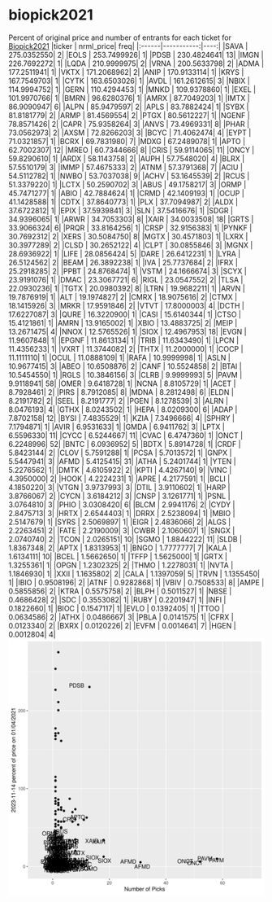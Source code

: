 # biopick2021
Percent of original price and number of entrants for each ticket for [Biopick2021](https://twitter.com/hashtag/Biopick2021)
|ticker |  nrml_price| freq|
|:------|-----------:|----:|
|SAVA   | 275.0352550|    2|
|EOLS   | 253.7499926|    1|
|PDSB   | 230.4824641|   13|
|IMGN   | 226.7692272|    1|
|LQDA   | 210.9999975|    2|
|VRNA   | 200.5633798|    2|
|ADMA   | 177.2511941|    1|
|VKTX   | 171.2068962|    2|
|ANIP   | 170.9133114|    1|
|KRYS   | 167.7549703|    1|
|CYTK   | 163.6503026|    1|
|AVDL   | 161.2612615|    3|
|NBIX   | 114.9994752|    1|
|GERN   | 110.4294453|    1|
|MNKD   | 109.9378860|    1|
|EXEL   | 101.9970766|    1|
|BMRN   |  96.6280376|    1|
|AMRX   |  87.7049203|    1|
|IMTX   |  86.9090947|    6|
|ALPN   |  85.9479597|    2|
|APLS   |  83.7882424|    1|
|SYBX   |  81.8181779|    2|
|ARMP   |  81.4569554|    2|
|PTGX   |  80.5612227|    1|
|NGENF  |  78.8571426|    2|
|CAPR   |  75.9358264|    3|
|ANVS   |  73.4969331|    8|
|PHAR   |  73.0562973|    2|
|AXSM   |  72.8266203|    3|
|BCYC   |  71.4062474|    4|
|EYPT   |  71.0321857|    1|
|BCRX   |  69.7831980|    7|
|MDXG   |  67.2489078|    1|
|APTO   |  62.7002307|   12|
|MREO   |  60.7344666|    8|
|CRIS   |  59.9114065|   11|
|ONCY   |  59.8290610|    1|
|ARDX   |  58.1143758|    2|
|AUPH   |  57.7548020|    4|
|BLRX   |  57.5510179|    3|
|IMMP   |  57.4675333|    2|
|ATNM   |  57.3791368|    7|
|ACIU   |  54.5112782|    1|
|NWBO   |  53.7037038|    9|
|ACHV   |  53.1645539|    2|
|RCUS   |  51.3379220|    1|
|LCTX   |  50.2590702|    3|
|ABUS   |  49.1758217|    3|
|ORMP   |  45.7471277|    1|
|ABIO   |  42.7884624|    1|
|CRMD   |  42.1409193|    1|
|OCUP   |  41.1428588|    1|
|CDTX   |  37.8640773|    1|
|PLX    |  37.7094987|    2|
|ALDX   |  37.6722812|    1|
|EPIX   |  37.5939841|    3|
|SLN    |  37.5416676|    1|
|SDGR   |  34.9396065|    1|
|ARWR   |  34.7053303|    8|
|XAIR   |  34.0033508|   18|
|GRTS   |  33.9066324|    6|
|PRQR   |  33.8164256|    1|
|CRSP   |  32.9156383|    1|
|PYNKF  |  30.7692312|    2|
|XERS   |  30.5084750|    8|
|MGTX   |  30.4571803|    1|
|LXRX   |  30.3977289|    2|
|CLSD   |  30.2652122|    4|
|CLPT   |  30.0855846|    3|
|MGNX   |  28.6936922|    1|
|LIFE   |  28.0856424|    5|
|DARE   |  26.6412231|    1|
|LYRA   |  26.5124562|    2|
|BEAM   |  26.3892238|    1|
|IVA    |  25.7737684|    2|
|IFRX   |  25.2918285|    2|
|PPBT   |  24.8768474|    1|
|VSTM   |  24.1666674|    3|
|SCYX   |  23.9191076|    1|
|DMAC   |  23.3067721|    6|
|RIGL   |  23.0547552|    2|
|TLSA   |  22.0930236|    1|
|TGTX   |  20.0980392|    8|
|LTRN   |  19.9682211|    1|
|ARVN   |  19.7876919|    1|
|ALT    |  19.1974827|    2|
|CMRX   |  18.9075616|    2|
|CTMX   |  18.1415926|    3|
|MRKR   |  17.9591846|    2|
|VTVT   |  17.8000003|    4|
|DCTH   |  17.6227087|    3|
|QURE   |  16.3220900|    1|
|CASI   |  15.6140344|    1|
|CTSO   |  15.4121861|    1|
|AMRN   |  13.9165002|    1|
|XBIO   |  13.4883725|    2|
|MEIP   |  13.2671475|    4|
|NNOX   |  12.5765526|    1|
|SIOX   |  12.4967953|   18|
|EVGN   |  11.9607848|    1|
|EPGNF  |  11.8613134|    1|
|TRIB   |  11.6343490|    1|
|LPCN   |  11.4356233|    1|
|VXRT   |  11.3744082|    2|
|THTX   |  11.2000000|    1|
|COCP   |  11.1111110|    1|
|OCUL   |  11.0888109|    1|
|RAFA   |  10.9999998|    1|
|ASLN   |  10.9677415|    3|
|ABEO   |  10.6508876|    2|
|CANF   |  10.5524858|    2|
|BTAI   |  10.5454550|    1|
|RGLS   |  10.3846156|    3|
|CLRB   |   9.9999993|    5|
|PAVM   |   9.9118941|   58|
|OMER   |   9.6418728|    1|
|NCNA   |   8.8105729|    1|
|ACET   |   8.7928461|    2|
|PIRS   |   8.7912085|    8|
|MDNA   |   8.2812498|    6|
|ELDN   |   8.2191782|    2|
|SEEL   |   8.2191777|    2|
|PGEN   |   8.1278539|    3|
|ALRN   |   8.0476193|    4|
|GTHX   |   8.0243502|    1|
|HEPA   |   8.0209300|    6|
|ADAP   |   7.8702158|   12|
|BYSI   |   7.4835529|    1|
|KZIA   |   7.3496666|    4|
|SPHRY  |   7.1794871|    1|
|AVIR   |   6.9531633|    1|
|GMDA   |   6.9411762|    3|
|LPTX   |   6.5596330|   11|
|CYCC   |   6.5244667|   11|
|CVAC   |   6.4747360|    1|
|ONCT   |   6.2248996|   52|
|BNTC   |   6.0936952|    5|
|BDTX   |   5.8914728|    1|
|CRDF   |   5.8423144|    2|
|CLOV   |   5.7591288|    1|
|PCSA   |   5.7013572|    1|
|GNPX   |   5.5447941|    3|
|AFMD   |   5.4125415|   31|
|ATHA   |   5.2401744|    1|
|YTEN   |   5.2276562|    1|
|DMTK   |   4.6105922|    2|
|KPTI   |   4.4267140|    9|
|VINC   |   4.3950000|    2|
|HOOK   |   4.2224231|    1|
|APRE   |   4.2177591|    1|
|BCLI   |   4.1850220|    3|
|VTGN   |   3.9737993|    3|
|DTIL   |   3.9110602|    1|
|HARP   |   3.8766067|    2|
|CYCN   |   3.6184212|    3|
|CNSP   |   3.1261771|    1|
|PSNL   |   3.0764810|    3|
|PHIO   |   3.0308420|    6|
|BLCM   |   2.9941176|    2|
|CYDY   |   2.8475713|    3|
|HRTX   |   2.6544403|    1|
|DRRX   |   2.5238094|    1|
|MBIO   |   2.5147679|    1|
|SYRS   |   2.5069897|    1|
|EIGR   |   2.4836066|    2|
|ALGS   |   2.2263451|    2|
|FATE   |   2.2190009|    3|
|CWBR   |   2.1060607|    1|
|SNGX   |   2.0740740|    2|
|TCON   |   2.0265151|   10|
|SGMO   |   1.8844222|   11|
|SLDB   |   1.8367348|    2|
|APTX   |   1.8313953|    1|
|BNGO   |   1.7777777|    7|
|KALA   |   1.6134111|   10|
|BCEL   |   1.5662650|    1|
|TFFP   |   1.5625000|    1|
|GRTX   |   1.3255361|    1|
|OPGN   |   1.2302325|    2|
|THMO   |   1.2278031|    1|
|NVTA   |   1.1846930|    1|
|XXII   |   1.1635802|    2|
|CALA   |   1.1397059|    5|
|TRVN   |   1.1355450|    1|
|IBIO   |   0.9508196|    2|
|ATNF   |   0.9282868|    1|
|VBIV   |   0.7508533|    8|
|AMPE   |   0.5855856|    2|
|KTRA   |   0.5575758|    2|
|BLPH   |   0.5011527|    1|
|NBSE   |   0.4686428|    2|
|SDC    |   0.3553082|    1|
|RUBY   |   0.2201947|    1|
|INFI   |   0.1822660|    1|
|BIOC   |   0.1547117|    1|
|EVLO   |   0.1392405|    1|
|TTOO   |   0.0634586|    2|
|ATHX   |   0.0486667|    3|
|PBLA   |   0.0141575|    1|
|CFRX   |   0.0123340|    2|
|BXRX   |   0.0120226|    2|
|EVFM   |   0.0014641|    7|
|HGEN   |   0.0012804|    4|
![retvspicks](biopicks.png?raw=true)
